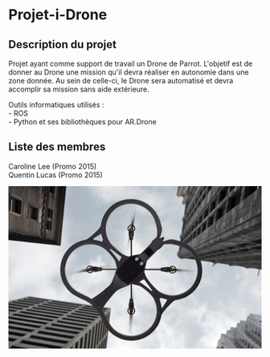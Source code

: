 # Projet-i-Drone

## Description du projet

Projet ayant comme support de travail un Drone de Parrot. L'objetif est de donner au Drone une mission qu'il devra réaliser en autonomie dans une zone donnée. Au sein de celle-ci, le Drone sera automatisé et devra accomplir sa mission sans aide extérieure.

Outils informatiques utilisés :  
    - ROS  
    - Python et ses bibliothèques pour AR.Drone

## Liste des membres

Caroline Lee (Promo 2015)  
Quentin Lucas (Promo 2015)  
  
    
![Projet-i-Drone](https://github.com/Quente59/Projet-i-Drone/blob/master/parrot-ardrone.jpg "Parrot AR.Drone")  
